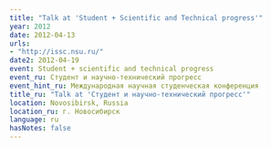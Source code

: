 ```yaml
---
title: "Talk at 'Student + Scientific and Technical progress'"
year: 2012
date: 2012-04-13
urls:
- "http://issc.nsu.ru/"
date2: 2012-04-19
event: Student + scientific and technical progress
event_ru: Студент и научно-технический прогресс
event_hint_ru: Международная научная студенческая конференция
title_ru: "Talk at 'Студент и научно-технический прогресс'"
location: Novosibirsk, Russia
location_ru: г. Новосибирск
language: ru
hasNotes: false
---
```

